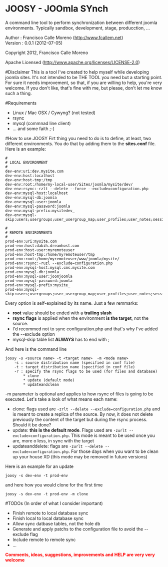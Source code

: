 JOOSY - JOOmla SYnch
==================
A command line tool to perform synchronization between different joomla environments. Typically
sandbox, development, stage, producction, ...

Author  : Francisco Calle Moreno (http://www.fcallem.net)  
Version : 0.0.1 (2012-07-05)   

Copyright 2012, Francisco Calle Moreno   

Apache Licensed (http://www.apache.org/licenses/LICENSE-2.0)

#Disclaimer
This is a tool I've created to help myself while developing joomla sites. It's not intended to be THE TOOL you need but a starting point. For sure it needs improvement, so that, if you are willing to help, you're very welcome. If you don't like, that's fine with me, but please, don't let me know such a thing.

#Requirements

* Linux / Mac OSX / Cywyng? (not tested)
* rsync
* mysql (commnad line client)
* … and some faith ;-)

#How to use JOOSY
Firt thing you need to do is to define, at least, two different environments. You do that by adding them to the **sites.conf** file. Here is an example:

	#
	# LOCAL ENVIRONMENT
	#
	dev-env:uri:dev.mysite.com
	dev-env:host:localhost
	dev-env:host-tmp:/tmp
	dev-env:root:/home/my-local-user/Sites/joomla/mysite/dev/
	dev-env:rsync:-rzlt --delete --force --exclude=configuration.php
	dev-env:mysql-host:localhost
	dev-env:mysql-db:joomla
	dev-env:mysql-user:joomla
	dev-env:mysql-password:joomla
	dev-env:mysql-prefix:mysitedev_
	dev-env:mysql-skip:users;usergroups;user_usergroup_map;user_profiles;user_notes;session;
	
	#
	# REMOTE ENVIRONMENTS
	#
	prod-env:uri:mysite.com
	prod-env:host:dabih.dreamhost.com
	prod-env:host-user:myremoteuser
	prod-env:host-tmp:/home/myremoteuser/tmp
	prod-env:root:/home/myremoteuser/www/joomla/mysite/
	prod-env:rsync:-ruzl --exclude=configuration.php
	prod-env:mysql-host:mysql.cms.mysite.com
	prod-env:mysql-db:joomla
	prod-env:mysql-user:joomjoomla
	prod-env:mysql-password:joomla
	prod-env:mysql-prefix:mysite_
	prod-env:mysql-skip:users;usergroups;user_usergroup_map;user_profiles;user_notes;session;

Every option is self-explained by its name. Just a few remmarks:

* **root** value should be ended with a **trailing slash**
* **rsync flags** is applied when the environment **is the target**, not the source.
* I'd recommed not to sync configuration.php and that's why I've added the --exclude option
* mysql-skip table list **ALWAYS** has to end with ;

And here is the command line

	joosy -s <source name> -t <target name>  -m <mode name>
	    -s : source distribution name (specified in conf file) 
	    -t : target distribution name (specified in conf file) 
	    -r : specify the rsync flags to be used (for files and database) 
			* clone 
			* update (default mode)
			* updateandclean
			
-m parameter is optional and applies to how rsync of files is going to be executed. Let's take a look of what means each name:

* clone: flags used are `-zrlt --delete --exclude=configuration.php` and is meant to create a replica of the source. By now, it does not delete previously the content of the target but during the rsync process. Should it be done?
* update: **this is the default mode**. Flags used are `-zurlt --exclude=configuration.php`. This mode is meant to be used once you are, more o less, in sync with the target
* updateanddelete: flags are `-zurlt --delete --exclude=configuration.php`. For those days when you want to be clean up your house XD (this mode may be removed in future versions)

Here is an example for an update

	joosy -s dev-env -t prod-env
	
and here how you would clone for the first time

	joosy -s dev-env -t prod-env -m clone	

#TODOs
(In order of what I consider important)

* Finish remote to local database sync
* Finish local to local database sync 
* Allow sync datbase tables, not the hole db
* Generate and apply patchs to the configuration file to avoid the --exclude flag
* Include remote to remote sync
* …

<strong style="color:red">Comments, ideas, suggestions, improvements and HELP are very very welcome</strong>